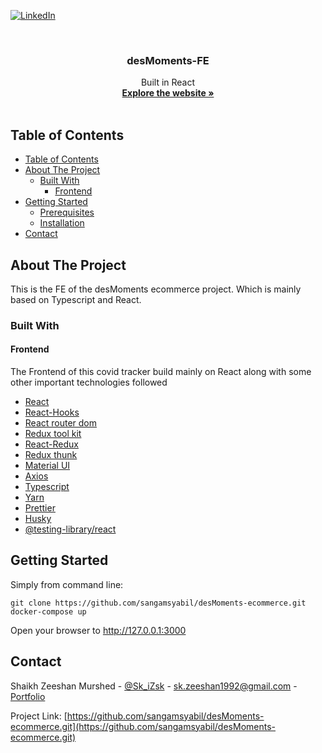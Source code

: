 [![LinkedIn][linkedin-shield]][linkedin-url]

<!-- PROJECT LOGO -->
<br />
<p align="center">

  <h3 align="center">desMoments-FE</h3>

  <p align="center">
    Built in React
    <br />
    <a href="#"><strong>Explore the website »</strong></a>
    <br />
    <br />
  </p>
</p>

<!-- TABLE OF CONTENTS -->

## Table of Contents

- [Table of Contents](#table-of-contents)
- [About The Project](#about-the-project)
  - [Built With](#built-with)
    - [Frontend](#frontend)
- [Getting Started](#getting-started)
  - [Prerequisites](#prerequisites)
  - [Installation](#installation)
- [Contact](#contact)

<!-- ABOUT THE PROJECT -->

## About The Project

This is the FE of the desMoments ecommerce project. Which is mainly based on Typescript and React.

### Built With

#### Frontend

The Frontend of this covid tracker build mainly on React along with some other important technologies followed

- [React](https://reactjs.org)
- [React-Hooks](https://reactjs.org)
- [React router dom](https://reactrouter.com)
- [Redux tool kit](https://redux-toolkit.js.org)
- [React-Redux](https://react-redux.js.org)
- [Redux thunk](https://github.com/reduxjs/redux-thunk)
- [Material UI](https://material-ui.com)
- [Axios](https://github.com/axios/axios)
- [Typescript](https://www.typescriptlang.org)
- [Yarn](https://classic.yarnpkg.com/lang/en/)
- [Prettier](https://prettier.io)
- [Husky](https://github.com/typicode/husky)
- [@testing-library/react](https://testing-library.com/docs/react-testing-library/intro)

<!-- GETTING STARTED -->

## Getting Started
Simply from command line:
```shell script
git clone https://github.com/sangamsyabil/desMoments-ecommerce.git
docker-compose up 
```
Open your browser to http://127.0.0.1:3000


<!-- CONTACT -->

## Contact

Shaikh Zeeshan Murshed - [@Sk_iZsk](https://twitter.com/Sk_iZsk) - sk.zeeshan1992@gmail.com - [Portfolio](https://izsk.netlify.app)

Project Link: [https://github.com/sangamsyabil/desMoments-ecommerce.git](https://github.com/sangamsyabil/desMoments-ecommerce.git)

<!-- MARKDOWN LINKS & IMAGES -->
<!-- https://www.markdownguide.org/basic-syntax/#reference-style-links -->

[linkedin-shield]: https://img.shields.io/badge/-LinkedIn-black.svg?style=flat-square&logo=linkedin&colorB=555
[linkedin-url]: https://www.linkedin.com/in/skizsk/
